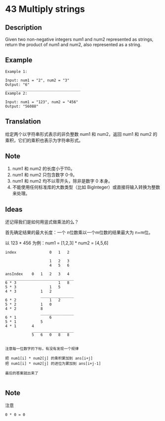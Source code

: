 # 43 Multiply strings 
## Description
Given two non-negative integers num1 and num2 represented as strings, return the product of num1 and num2, also represented as a string.
## Example
```$xslt
Example 1:

Input: num1 = "2", num2 = "3"
Output: "6"
__________________________________
Example 2:

Input: num1 = "123", num2 = "456"
Output: "56088"
```
## Translation
给定两个以字符串形式表示的非负整数 num1 和 num2，返回 num1 和 num2 的乘积，它们的乘积也表示为字符串形式。

## Note
1. num1 和 num2 的长度小于110。
2. num1 和 num2 只包含数字 0-9。
3. num1 和 num2 均不以零开头，除非是数字 0 本身。
4. 不能使用任何标准库的大数类型（比如 BigInteger）或直接将输入转换为整数来处理。
## Ideas
还记得我们是如何用竖式做乘法的么？

首先确定结果的最大长度：一个 n位数乘以一个m位数的结果最大为 n+m位。

以 123 * 456 为例：num1 = [1,2,3] * num2 = [4,5,6]
```
index               0   1   2

                    1   2   3
                    4   5   6

ansIndex    0   1   2   3   4
_______________________________      
6 * 3                   1   8
5 * 3               1   5
4 * 3           1   2
                _______________
6 * 2               1   2
5 * 2           1   0
4 * 2           8
                _______________
6 * 1               6
5 * 1           5
4 * 1       4
            ___________________
            5   6   0   8   8    


注意每一位数字的下标，有没有发现一个规律

把 num1[i] * num2[j] 的乘积累加到 ans[i+j] 
把 num1[i] * num2[j] 的进位为累加到 ans[i+j-1]

最后的答案就出来了
      
```
## Note

注意 
```
0 * 0 = 0
```